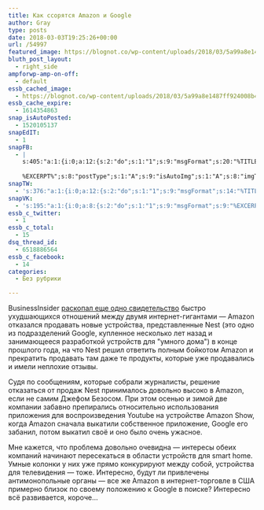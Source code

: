 ```yaml
---
title: Как ссорятся Amazon и Google
author: Gray
type: posts
date: 2018-03-03T19:25:26+00:00
url: /54997
featured_image: https://blognot.co/wp-content/uploads/2018/03/5a99a8e1487ff924008b4860-960-663.jpg
bluth_post_layout:
  - right_side
ampforwp-amp-on-off:
  - default
essb_cached_image:
  - https://blognot.co/wp-content/uploads/2018/03/5a99a8e1487ff924008b4860-960-663.jpg
essb_cache_expire:
  - 1614354863
snap_isAutoPosted:
  - 1520105137
snapEdIT:
  - 1
snapFB:
  - |
    s:405:"a:1:{i:0;a:12:{s:2:"do";s:1:"1";s:9:"msgFormat";s:20:"%TITLE%
    
    %EXCERPT%";s:8:"postType";s:1:"A";s:9:"isAutoImg";s:1:"A";s:8:"imgToUse";s:0:"";s:9:"isAutoURL";s:1:"A";s:8:"urlToUse";s:0:"";s:4:"doFB";i:0;s:8:"isPosted";s:1:"1";s:4:"pgID";s:32:"133222213376133_1838880246143646";s:7:"postURL";s:62:"http://www.facebook.com/133222213376133/posts/1838880246143646";s:5:"pDate";s:19:"2018-03-03 19:25:35";}}";
snapTW:
  - 's:376:"a:1:{i:0;a:12:{s:2:"do";s:1:"1";s:9:"msgFormat";s:14:"%TITLE%  %URL%";s:8:"attchImg";s:1:"1";s:9:"isAutoImg";s:1:"A";s:8:"imgToUse";s:0:"";s:9:"isAutoURL";s:1:"A";s:8:"urlToUse";s:0:"";s:4:"doTW";i:0;s:8:"isPosted";s:1:"1";s:4:"pgID";s:18:"970017367400075264";s:7:"postURL";s:53:"https://twitter.com/gray_ru/status/970017367400075264";s:5:"pDate";s:19:"2018-03-03 19:25:37";}}";'
snapVK:
  - 's:195:"a:1:{i:0;a:8:{s:2:"do";s:1:"1";s:9:"msgFormat";s:9:"%EXCERPT%";s:8:"postType";s:1:"I";s:9:"isAutoImg";s:1:"A";s:8:"imgToUse";s:0:"";s:9:"isAutoURL";s:1:"A";s:8:"urlToUse";s:0:"";s:4:"doVK";i:0;}}";'
essb_c_twitter:
  - 1
essb_c_total:
  - 15
dsq_thread_id:
  - 6518886564
essb_c_facebook:
  - 14
categories:
  - Без рубрики

---
```








BusinessInsider [раскопал еще одно свидетельство][1] быстро ухудшающихся отношений между двумя интернет-гигантами — Amazon отказался продавать новые устройства, представленные Nest (это одно из подразделений Google, купленное несколько лет назад и занимающееся разработкой устройств для "умного дома") в конце прошлого года, на что Nest решил ответить полным бойкотом Amazon и прекратить продавать там даже те продукты, которые уже продавались и имели неплохие отзывы.

Судя по сообщениям, которые собрали журналисты, решение отказаться от продаж Nest принималось довольно высоко в Amazon, если не самим Джефом Безосом. При этом осенью и зимой две компании забавно препирались относительно использования приложения для воспроизведения Youtube на устройстве Amazon Show, когда Amazon сначала выкатили собственное приложение, Google его забанил, потом выкатил своё и оно было очень ужасное.

Мне кажется, что проблема довольно очевидна — интересы обеих компаний начинают пересекаться в области устройств для smart home. Умные колонки у них уже прямо конкурируют между собой, устройства для телевидения — тоже. Интересно, будут ли привлечены антимонопольные органы — все же Amazon в интернет-торговле в США примерно близок по своему положению к Google в поиске? Интересно всё развивается, короче…

 [1]: http://www.businessinsider.com/amazon-wont-sell-nest-products-from-google-2018-3?op=1